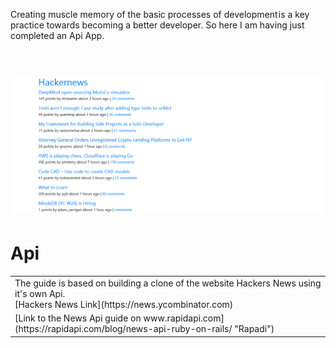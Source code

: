 Creating muscle memory of the basic processes of development is a key practice towards becoming a better developer. So here I am having just completed an Api App.
<br/>
<br/>
# ![WebApp](https://github.com/The-Flying-Dev/Hackernews-Api/blob/main/app/assets/images/The%20Hacker%20News%20API.png)
# Api
<table>
<tr>
<td>
 The guide is based on building a clone of the website Hackers News using it's own Api.<br/>  
 [Hackers News Link](https://news.ycombinator.com)
</td>
</tr>
 <tr>
<td>
 [Link to the News Api guide on www.rapidapi.com](https://rapidapi.com/blog/news-api-ruby-on-rails/ "Rapadi")
</td>
</tr>
</table>
















